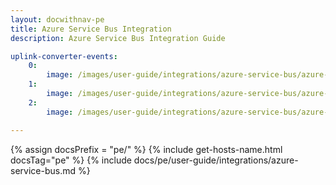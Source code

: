 ```yaml
---
layout: docwithnav-pe
title: Azure Service Bus Integration
description: Azure Service Bus Integration Guide 

uplink-converter-events:
    0:
        image: /images/user-guide/integrations/azure-service-bus/azure-service-bus-integration-send-check-uplink-2-pe.png
    1:
        image: /images/user-guide/integrations/azure-service-bus/azure-service-bus-integration-send-check-uplink-3-pe.png
    2:
        image: /images/user-guide/integrations/azure-service-bus/azure-service-bus-integration-send-check-uplink-4-pe.png

---
```

{% assign docsPrefix = "pe/" %}
{% include get-hosts-name.html docsTag="pe" %}
{% include docs/pe/user-guide/integrations/azure-service-bus.md %}
